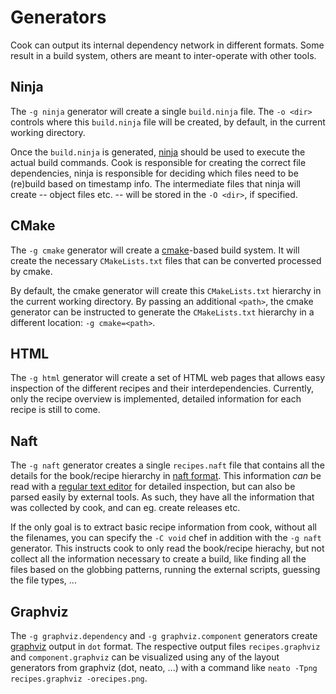 # Generators

Cook can output its internal dependency network in different formats. Some result in a build system, others are meant to inter-operate with other tools.

## Ninja

The `-g ninja` generator will create a single `build.ninja` file. The `-o <dir>` controls where this `build.ninja` file will be created, by default, in the current working directory.

Once the `build.ninja` is generated, [ninja](https://ninja-build.org) should be used to execute the actual build commands. Cook is responsible for creating the correct file dependencies, ninja is responsible for deciding which files need to be (re)build based on timestamp info. The intermediate files that ninja will create -- object files etc. -- will be stored in the `-O <dir>`, if specified.

## CMake

The `-g cmake` generator will create a [cmake](https://cmake.org)-based build system. It will create the necessary `CMakeLists.txt` files that can be converted processed by cmake.

By default, the cmake generator will create this `CMakeLists.txt` hierarchy in the current working directory. By passing an additional `<path>`, the cmake generator can be instructed to generate the `CMakeLists.txt` hierarchy in a different location: `-g cmake=<path>`.

## HTML

The `-g html` generator will create a set of HTML web pages that allows easy inspection of the different recipes and their interdependencies. Currently, only the recipe overview is implemented, detailed information for each recipe is still to come.

## Naft

The `-g naft` generator creates a single `recipes.naft` file that contains all the details for the book/recipe hierarchy in [naft format](https://github.com/gfannes/gubg.io/blob/master/src/gubg/parse/naft/spec.md). This information _can_ be read with a [regular text editor](https://neovim.io/) for detailed inspection, but can also be parsed easily by external tools. As such, they have all the information that was collected by cook, and can eg. create releases etc.

If the only goal is to extract basic recipe information from cook, without all the filenames, you can specify the `-C void` chef in addition with the `-g naft` generator. This instructs cook to only read the book/recipe hierachy, but not collect all the information necessary to create a build, like finding all the files based on the globbing patterns, running the external scripts, guessing the file types, ...

## Graphviz

The `-g graphviz.dependency` and `-g graphviz.component` generators create [graphviz](https://graphviz.gitlab.io/documentation/) output in `dot` format. The respective output files `recipes.graphviz` and `component.graphviz` can be visualized using any of the layout generators from graphviz (dot, neato, ...) with a command like `neato -Tpng recipes.graphviz -orecipes.png`.
